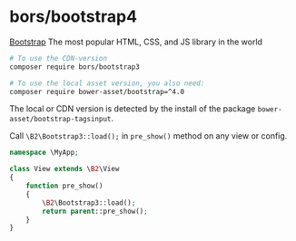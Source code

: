 # bors/bootstrap4

[Bootstrap](http://getbootstrap.com/) The most popular HTML, CSS, and JS library in the world

```bash
# To use the CDN-version
composer require bors/bootstrap3

# To use the local asset version, you also need:
composer require bower-asset/bootstrap=^4.0
```

The local or CDN version is detected by the install of the package `bower-asset/bootstrap-tagsinput`.

Call `\B2\Bootstrap3::load();` in `pre_show()` method on any view or config.

```php
namespace \MyApp;

class View extends \B2\View
{
	function pre_show()
	{
		\B2\Bootstrap3::load();
		return parent::pre_show();
	}
}
```
